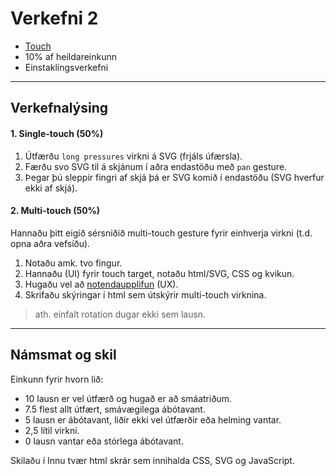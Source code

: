 # Verkefni 2 

- [Touch](https://github.com/GunnarThorunnarson/FORR3FV05EU/wiki/Touch) 
- 10% af heildareinkunn
- Einstaklingsverkefni

---

## Verkefnalýsing

#### 1. Single-touch (50%)
1. Útfærðu `long pressures` virkni á SVG (frjáls úfærsla).
1. Færðu svo SVG til á skjánum í aðra endastöðu með `pan` gesture.
1. Þegar þú sleppir fingri af skjá þá er SVG komið í endastöðu (SVG hverfur ekki af skjá).

<!-- 1. Notaðu `swipe` gesture á SVG til að láta það skjótast (hverfa) af skjánum. -->
   
#### 2. Multi-touch (50%)
Hannaðu þitt eigið sérsniðið multi-touch gesture fyrir einhverja virkni (t.d. opna aðra vefsíðu).

1. Notaðu amk. tvo fingur.
1. Hannaðu (UI) fyrir touch target, notaðu html/SVG, CSS og kvikun.
1. Hugaðu vel að [notendaupplifun](https://github.com/GunnarThorunnarson/FORR3FV05EU/wiki/Touch#ui--ux) (UX).
1. Skrifaðu skýringar í html sem útskýrir multi-touch virknina.

> ath. einfalt rotation dugar ekki sem lausn.

---

## Námsmat og skil

Einkunn fyrir hvorn lið: 

- 10 lausn er vel útfærð og hugað er að smáatriðum.
- 7.5 flest allt útfært, smávægilega ábótavant.
- 5 lausn er ábótavant, liðir ekki vel útfærðir eða helming vantar.
- 2,5 lítil virkni.
- 0 lausn vantar eða stórlega ábótavant.
     
Skilaðu í Innu tvær html skrár sem innihalda CSS, SVG og JavaScript. 

<!-- 
The speed of the user’s gesture should be matched by the speed of the element being moved across the screen.
Spjaldtölva og minileik með tilbúna objecta í canvas í síma og spjaldtölvu. 
-->
